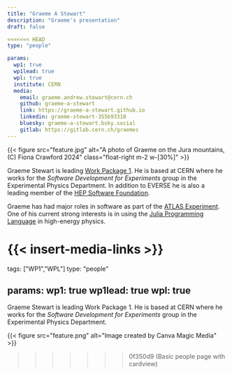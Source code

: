 ```yaml
---
title: "Graeme A Stewart"
description: "Graeme's presentation"
draft: false

<<<<<<< HEAD
type: "people"

params:
  wp1: true
  wp1lead: true
  wpl: true
  institute: CERN
  media: 
    email: graeme.andrew.stewart@cern.ch
    github: graeme-a-stewart
    link: https://graeme-a-stewart.github.io
    linkedin: graeme-stewart-355b93318
    bluesky: graeme-a-stewart.bsky.social
    gitlab: https://gitlab.cern.ch/graemes
---
```


{{< figure src="feature.jpg" alt="A photo of Graeme on the Jura mountains, (C) Fiona Crawford 2024" class="float-right m-2 w-[30%]" >}}

Graeme Stewart is leading [Work Package
1](/workpackages/01_framework_european_network/). He is based at CERN where he
works for the  *Software Development for Experiments* group in the Experimental
Physics Department. In addition to EVERSE he is also a leading member of the
[HEP Software Foundation](https://hepsoftwarefoundation.org).

Graeme has had major roles in software as part of the [ATLAS
Experiment](https://www.atlas.cern). One of his current strong interests is in
using the [Julia Programming Language](https://julialang.org) in high-energy
physics.

{{< insert-media-links >}}
=======
tags: ["WP1","WPL"]
type: "people"

params:
  wp1: true
  wp1lead: true
  wpl: true
---
Graeme Stewart is leading Work Package 1. He is based at CERN where he works for the  *Software Development for Experiments* group in the Experimental Physics Department.

{{< figure src="feature.png" alt="Image created by Canva Magic Media" >}}
>>>>>>> 0f350d9 (Basic people page with cardview)
